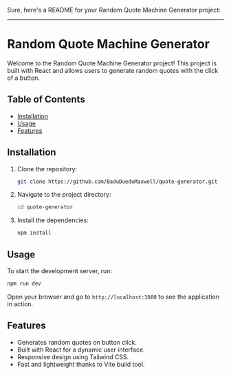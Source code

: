 Sure, here's a README for your Random Quote Machine Generator project:

---

# Random Quote Machine Generator

Welcome to the Random Quote Machine Generator project! This project is built with React and allows users to generate random quotes with the click of a button.

## Table of Contents
- [Installation](#installation)
- [Usage](#usage)
- [Features](#features)

## Installation

1. Clone the repository:
    ```bash
    git clone https://github.com/BaduDueduMaxwell/quote-generator.git
    ```
2. Navigate to the project directory:
    ```bash
    cd quote-generator
    ```
3. Install the dependencies:
    ```bash
    npm install
    ```

## Usage

To start the development server, run:
```bash
npm run dev
```
Open your browser and go to `http://localhost:3000` to see the application in action.

## Features

- Generates random quotes on button click.
- Built with React for a dynamic user interface.
- Responsive design using Tailwind CSS.
- Fast and lightweight thanks to Vite build tool.
